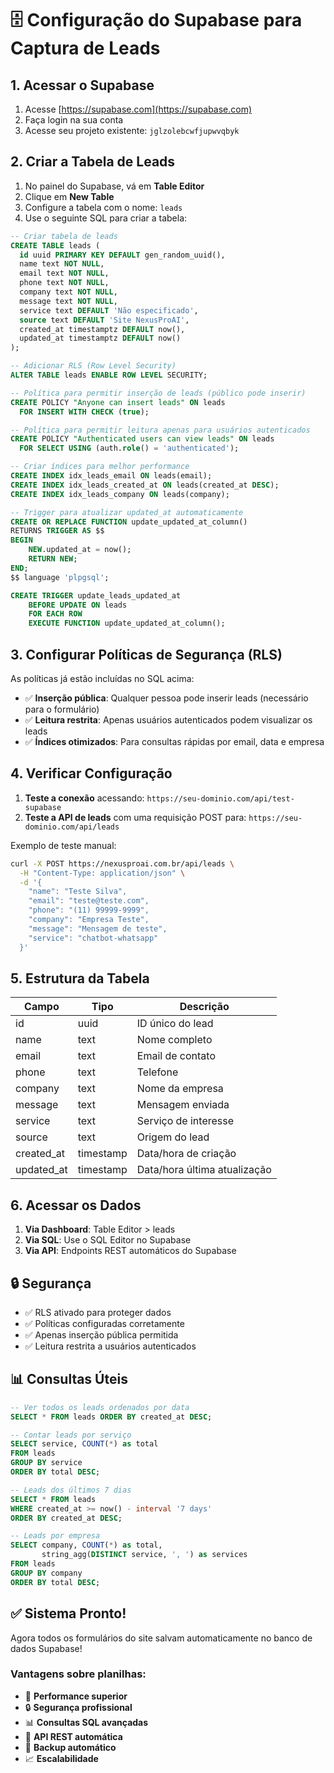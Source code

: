 # 🗄️ Configuração do Supabase para Captura de Leads

## 1. Acessar o Supabase

1. Acesse [https://supabase.com](https://supabase.com)
2. Faça login na sua conta
3. Acesse seu projeto existente: `jglzolebcwfjupwvqbyk`

## 2. Criar a Tabela de Leads

1. No painel do Supabase, vá em **Table Editor**
2. Clique em **New Table**
3. Configure a tabela com o nome: `leads`
4. Use o seguinte SQL para criar a tabela:

```sql
-- Criar tabela de leads
CREATE TABLE leads (
  id uuid PRIMARY KEY DEFAULT gen_random_uuid(),
  name text NOT NULL,
  email text NOT NULL,
  phone text NOT NULL,
  company text NOT NULL,
  message text NOT NULL,
  service text DEFAULT 'Não especificado',
  source text DEFAULT 'Site NexusProAI',
  created_at timestamptz DEFAULT now(),
  updated_at timestamptz DEFAULT now()
);

-- Adicionar RLS (Row Level Security)
ALTER TABLE leads ENABLE ROW LEVEL SECURITY;

-- Política para permitir inserção de leads (público pode inserir)
CREATE POLICY "Anyone can insert leads" ON leads
  FOR INSERT WITH CHECK (true);

-- Política para permitir leitura apenas para usuários autenticados
CREATE POLICY "Authenticated users can view leads" ON leads
  FOR SELECT USING (auth.role() = 'authenticated');

-- Criar índices para melhor performance
CREATE INDEX idx_leads_email ON leads(email);
CREATE INDEX idx_leads_created_at ON leads(created_at DESC);
CREATE INDEX idx_leads_company ON leads(company);

-- Trigger para atualizar updated_at automaticamente
CREATE OR REPLACE FUNCTION update_updated_at_column()
RETURNS TRIGGER AS $$
BEGIN
    NEW.updated_at = now();
    RETURN NEW;
END;
$$ language 'plpgsql';

CREATE TRIGGER update_leads_updated_at 
    BEFORE UPDATE ON leads 
    FOR EACH ROW 
    EXECUTE FUNCTION update_updated_at_column();
```

## 3. Configurar Políticas de Segurança (RLS)

As políticas já estão incluídas no SQL acima:

- ✅ **Inserção pública**: Qualquer pessoa pode inserir leads (necessário para o formulário)
- ✅ **Leitura restrita**: Apenas usuários autenticados podem visualizar os leads
- ✅ **Índices otimizados**: Para consultas rápidas por email, data e empresa

## 4. Verificar Configuração

1. **Teste a conexão** acessando: `https://seu-dominio.com/api/test-supabase`
2. **Teste a API de leads** com uma requisição POST para: `https://seu-dominio.com/api/leads`

Exemplo de teste manual:
```bash
curl -X POST https://nexusproai.com.br/api/leads \
  -H "Content-Type: application/json" \
  -d '{
    "name": "Teste Silva",
    "email": "teste@teste.com",
    "phone": "(11) 99999-9999",
    "company": "Empresa Teste",
    "message": "Mensagem de teste",
    "service": "chatbot-whatsapp"
  }'
```

## 5. Estrutura da Tabela

| Campo      | Tipo      | Descrição                    |
|------------|-----------|------------------------------|
| id         | uuid      | ID único do lead             |
| name       | text      | Nome completo                |
| email      | text      | Email de contato             |
| phone      | text      | Telefone                     |
| company    | text      | Nome da empresa              |
| message    | text      | Mensagem enviada             |
| service    | text      | Serviço de interesse         |
| source     | text      | Origem do lead               |
| created_at | timestamp | Data/hora de criação         |
| updated_at | timestamp | Data/hora última atualização |

## 6. Acessar os Dados

1. **Via Dashboard**: Table Editor > leads
2. **Via SQL**: Use o SQL Editor no Supabase
3. **Via API**: Endpoints REST automáticos do Supabase

## 🔒 Segurança

- ✅ RLS ativado para proteger dados
- ✅ Políticas configuradas corretamente  
- ✅ Apenas inserção pública permitida
- ✅ Leitura restrita a usuários autenticados

## 📊 Consultas Úteis

```sql
-- Ver todos os leads ordenados por data
SELECT * FROM leads ORDER BY created_at DESC;

-- Contar leads por serviço
SELECT service, COUNT(*) as total 
FROM leads 
GROUP BY service 
ORDER BY total DESC;

-- Leads dos últimos 7 dias
SELECT * FROM leads 
WHERE created_at >= now() - interval '7 days'
ORDER BY created_at DESC;

-- Leads por empresa
SELECT company, COUNT(*) as total, 
       string_agg(DISTINCT service, ', ') as services
FROM leads 
GROUP BY company 
ORDER BY total DESC;
```

## ✅ Sistema Pronto!

Agora todos os formulários do site salvam automaticamente no banco de dados Supabase!

### Vantagens sobre planilhas:
- 🚀 **Performance superior**
- 🔒 **Segurança profissional** 
- 📊 **Consultas SQL avançadas**
- 🔄 **API REST automática**
- 💾 **Backup automático**
- 📈 **Escalabilidade**
